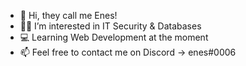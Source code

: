 - 👋 Hi, they call me Enes!
- 👨‍💻 I’m interested in IT Security & Databases
- 💻 Learning Web Development at the moment
- 📫 Feel free to contact me on Discord -> enes#0006
